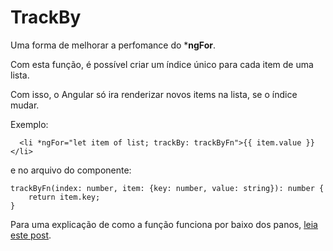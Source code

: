 # TrackBy

Uma forma de melhorar a perfomance do ***ngFor**.

Com esta função, é possível criar um índice único para cada item de uma lista.

Com isso, o Angular só ira renderizar novos items na lista, se o índice mudar.

Exemplo:

`  <li *ngFor="let item of list; trackBy: trackByFn">{{ item.value }}</li>`

e no arquivo do componente:

```
trackByFn(index: number, item: {key: number, value: string}): number {
    return item.key;
}
```

Para uma explicação de como a função funciona por baixo dos panos, [leia este post](https://stackoverflow.com/questions/44970386/how-is-angulars-ngfor-loop-implemented/44971440#44971440).
